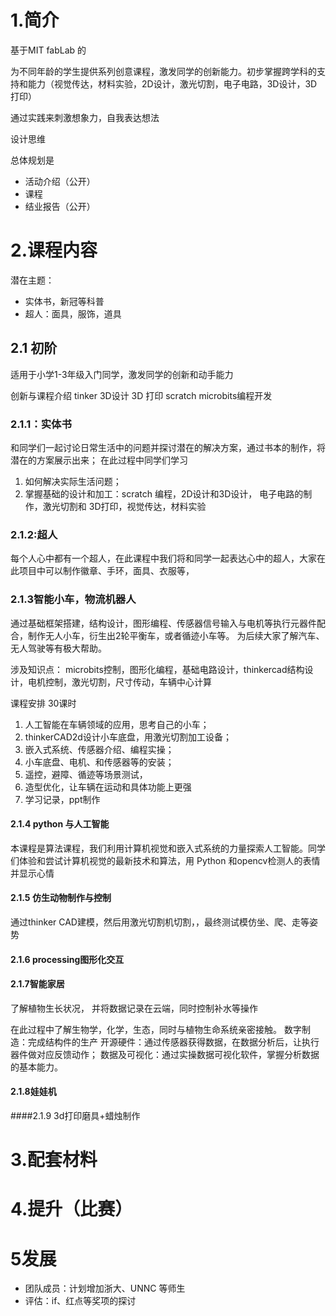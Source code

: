 # 1.简介

基于MIT fabLab 的


为不同年龄的学生提供系列创意课程，激发同学的创新能力。初步掌握跨学科的支持和能力（视觉传达，材料实验，2D设计，激光切割，电子电路，3D设计，3D打印）

 通过实践来刺激想象力，自我表达想法
 

设计思维


总体规划是
* 活动介绍（公开）
* 课程
* 结业报告（公开）





# 2.课程内容

潜在主题：
* 实体书，新冠等科普
* 超人：面具，服饰，道具


## 2.1 初阶
适用于小学1-3年级入门同学，激发同学的创新和动手能力

创新与课程介绍
tinker  3D设计
3D 打印
scratch
microbits编程开发
### 2.1.1：实体书
和同学们一起讨论日常生活中的问题并探讨潜在的解决方案，通过书本的制作，将潜在的方案展示出来；
在此过程中同学们学习
1. 如何解决实际生活问题；
2. 掌握基础的设计和加工：scratch 编程，2D设计和3D设计， 电子电路的制作，激光切割和  3D打印，视觉传达，材料实验

### 2.1.2:超人
每个人心中都有一个超人，在此课程中我们将和同学一起表达心中的超人，大家在此项目中可以制作徽章、手环，面具、衣服等，



### 2.1.3智能小车，物流机器人
通过基础框架搭建，结构设计，图形编程、传感器信号输入与电机等执行元器件配合，制作无人小车，衍生出2轮平衡车，或者循迹小车等。
为后续大家了解汽车、无人驾驶等有极大帮助。

涉及知识点： microbits控制，图形化编程，基础电路设计，thinkercad结构设计，电机控制，激光切割，尺寸传动，车辆中心计算


课程安排 30课时
1. 人工智能在车辆领域的应用，思考自己的小车；
2. thinkerCAD2d设计小车底盘，用激光切割加工设备；
3. 嵌入式系统、传感器介绍、编程实操；
4. 小车底盘、电机、和传感器等的安装；
5. 遥控，避障、循迹等场景测试，
6. 造型优化，让车辆在运动和具体功能上更强
7. 学习记录，ppt制作


#### 2.1.4 python 与人工智能

 
本课程是算法课程，我们利用计算机视觉和嵌入式系统的力量探索人工智能。同学们体验和尝试计算机视觉的最新技术和算法，用 Python 和opencv检测人的表情并显示心情



#### 2.1.5 仿生动物制作与控制
通过thinker CAD建模，然后用激光切割机切割，，最终测试模仿坐、爬、走等姿势

#### 2.1.6 processing图形化交互
#### 2.1.7智能家居
了解植物生长状况， 并将数据记录在云端，同时控制补水等操作

在此过程中了解生物学，化学，生态，同时与植物生命系统亲密接触。
数字制造：完成结构件的生产
开源硬件：通过传感器获得数据，在数据分析后，让执行器件做对应反馈动作；
数据及可视化：通过实操数据可视化软件，掌握分析数据的基本能力。
#### 2.1.8娃娃机

####2.1.9 3d打印磨具+蜡烛制作
# 3.配套材料
# 4.提升（比赛）


# 5发展
* 团队成员：计划增加浙大、UNNC 等师生
* 评估：if、红点等奖项的探讨


